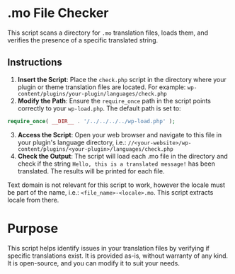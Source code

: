 # .mo File Checker

This script scans a directory for `.mo` translation files, loads them, and verifies the presence of a specific translated string.

## Instructions

1. **Insert the Script**: Place the `check.php` script in the directory where your plugin or theme translation files are located. For example: `wp-content/plugins/your-plugin/languages/check.php`
2. **Modify the Path**: Ensure the `require_once` path in the script points correctly to your `wp-load.php`. The default path is set to:
```php
require_once( __DIR__ . '/../../../../wp-load.php' );
```
3. **Access the Script**: Open your web browser and navigate to this file in your plugin's language directory, i.e.: `//<your-website>/wp-content/plugins/<your-plugin>/languages/check.php`
4. **Check the Output**: The script will load each .mo file in the directory and check if the string `Hello, this is a translated message!` has been translated. The results will be printed for each file.

Text domain is not relevant for this script to work, however the locale must be part of the name, i.e.: `<file_name>-<locale>.mo`. This script extracts locale from there.

# Purpose

This script helps identify issues in your translation files by verifying if specific translations exist. It is provided as-is, without warranty of any kind. It is open-source, and you can modify it to suit your needs.